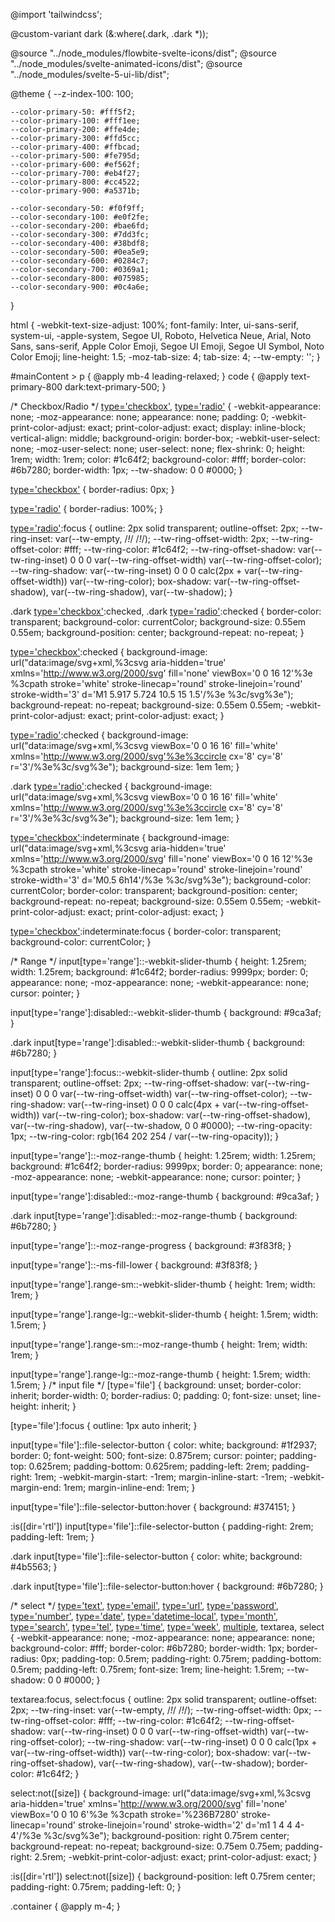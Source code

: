 @import 'tailwindcss';

@custom-variant dark (&:where(.dark, .dark *));

@source "../node_modules/flowbite-svelte-icons/dist";
@source "../node_modules/svelte-animated-icons/dist";
@source "../node_modules/svelte-5-ui-lib/dist";

@theme {
    --z-index-100: 100;

    --color-primary-50: #fff5f2;
    --color-primary-100: #fff1ee;
    --color-primary-200: #ffe4de;
    --color-primary-300: #ffd5cc;
    --color-primary-400: #ffbcad;
    --color-primary-500: #fe795d;
    --color-primary-600: #ef562f;
    --color-primary-700: #eb4f27;
    --color-primary-800: #cc4522;
    --color-primary-900: #a5371b;

    --color-secondary-50: #f0f9ff;
    --color-secondary-100: #e0f2fe;
    --color-secondary-200: #bae6fd;
    --color-secondary-300: #7dd3fc;
    --color-secondary-400: #38bdf8;
    --color-secondary-500: #0ea5e9;
    --color-secondary-600: #0284c7;
    --color-secondary-700: #0369a1;
    --color-secondary-800: #075985;
    --color-secondary-900: #0c4a6e;
}

html {
    -webkit-text-size-adjust: 100%;
    font-family:
            Inter,
            ui-sans-serif,
            system-ui,
            -apple-system,
            Segoe UI,
            Roboto,
            Helvetica Neue,
            Arial,
            Noto Sans,
            sans-serif,
            Apple Color Emoji,
            Segoe UI Emoji,
            Segoe UI Symbol,
            Noto Color Emoji;
    line-height: 1.5;
    -moz-tab-size: 4;
    tab-size: 4;
    --tw-empty: '';
}

#mainContent > p {
    @apply mb-4 leading-relaxed;
}
code {
    @apply text-primary-800 dark:text-primary-500;
}

/* Checkbox/Radio */
[type='checkbox'],
[type='radio'] {
    -webkit-appearance: none;
    -moz-appearance: none;
    appearance: none;
    padding: 0;
    -webkit-print-color-adjust: exact;
    print-color-adjust: exact;
    display: inline-block;
    vertical-align: middle;
    background-origin: border-box;
    -webkit-user-select: none;
    -moz-user-select: none;
    user-select: none;
    flex-shrink: 0;
    height: 1rem;
    width: 1rem;
    color: #1c64f2;
    background-color: #fff;
    border-color: #6b7280;
    border-width: 1px;
    --tw-shadow: 0 0 #0000;
}

[type='checkbox'] {
    border-radius: 0px;
}

[type='radio'] {
    border-radius: 100%;
}

[type='checkbox']:focus,
[type='radio']:focus {
    outline: 2px solid transparent;
    outline-offset: 2px;
    --tw-ring-inset: var(--tw-empty, /*!*/ /*!*/);
    --tw-ring-offset-width: 2px;
    --tw-ring-offset-color: #fff;
    --tw-ring-color: #1c64f2;
    --tw-ring-offset-shadow: var(--tw-ring-inset) 0 0 0 var(--tw-ring-offset-width)
    var(--tw-ring-offset-color);
    --tw-ring-shadow: var(--tw-ring-inset) 0 0 0 calc(2px + var(--tw-ring-offset-width))
    var(--tw-ring-color);
    box-shadow: var(--tw-ring-offset-shadow), var(--tw-ring-shadow), var(--tw-shadow);
}

[type='checkbox']:checked,
[type='radio']:checked,
.dark [type='checkbox']:checked,
.dark [type='radio']:checked {
    border-color: transparent;
    background-color: currentColor;
    background-size: 0.55em 0.55em;
    background-position: center;
    background-repeat: no-repeat;
}

[type='checkbox']:checked {
    background-image: url("data:image/svg+xml,%3csvg aria-hidden='true' xmlns='http://www.w3.org/2000/svg' fill='none' viewBox='0 0 16 12'%3e %3cpath stroke='white' stroke-linecap='round' stroke-linejoin='round' stroke-width='3' d='M1 5.917 5.724 10.5 15 1.5'/%3e %3c/svg%3e");
    background-repeat: no-repeat;
    background-size: 0.55em 0.55em;
    -webkit-print-color-adjust: exact;
    print-color-adjust: exact;
}

[type='radio']:checked {
    background-image: url("data:image/svg+xml,%3csvg viewBox='0 0 16 16' fill='white' xmlns='http://www.w3.org/2000/svg'%3e%3ccircle cx='8' cy='8' r='3'/%3e%3c/svg%3e");
    background-size: 1em 1em;
}

.dark [type='radio']:checked {
    background-image: url("data:image/svg+xml,%3csvg viewBox='0 0 16 16' fill='white' xmlns='http://www.w3.org/2000/svg'%3e%3ccircle cx='8' cy='8' r='3'/%3e%3c/svg%3e");
    background-size: 1em 1em;
}

[type='checkbox']:indeterminate {
    background-image: url("data:image/svg+xml,%3csvg aria-hidden='true' xmlns='http://www.w3.org/2000/svg' fill='none' viewBox='0 0 16 12'%3e %3cpath stroke='white' stroke-linecap='round' stroke-linejoin='round' stroke-width='3' d='M0.5 6h14'/%3e %3c/svg%3e");
    background-color: currentColor;
    border-color: transparent;
    background-position: center;
    background-repeat: no-repeat;
    background-size: 0.55em 0.55em;
    -webkit-print-color-adjust: exact;
    print-color-adjust: exact;
}

[type='checkbox']:indeterminate:hover,
[type='checkbox']:indeterminate:focus {
    border-color: transparent;
    background-color: currentColor;
}

/* Range */
input[type='range']::-webkit-slider-thumb {
    height: 1.25rem;
    width: 1.25rem;
    background: #1c64f2;
    border-radius: 9999px;
    border: 0;
    appearance: none;
    -moz-appearance: none;
    -webkit-appearance: none;
    cursor: pointer;
}

input[type='range']:disabled::-webkit-slider-thumb {
    background: #9ca3af;
}

.dark input[type='range']:disabled::-webkit-slider-thumb {
    background: #6b7280;
}

input[type='range']:focus::-webkit-slider-thumb {
    outline: 2px solid transparent;
    outline-offset: 2px;
    --tw-ring-offset-shadow: var(--tw-ring-inset) 0 0 0 var(--tw-ring-offset-width)
    var(--tw-ring-offset-color);
    --tw-ring-shadow: var(--tw-ring-inset) 0 0 0 calc(4px + var(--tw-ring-offset-width))
    var(--tw-ring-color);
    box-shadow: var(--tw-ring-offset-shadow), var(--tw-ring-shadow), var(--tw-shadow, 0 0 #0000);
    --tw-ring-opacity: 1px;
    --tw-ring-color: rgb(164 202 254 / var(--tw-ring-opacity));
}

input[type='range']::-moz-range-thumb {
    height: 1.25rem;
    width: 1.25rem;
    background: #1c64f2;
    border-radius: 9999px;
    border: 0;
    appearance: none;
    -moz-appearance: none;
    -webkit-appearance: none;
    cursor: pointer;
}

input[type='range']:disabled::-moz-range-thumb {
    background: #9ca3af;
}

.dark input[type='range']:disabled::-moz-range-thumb {
    background: #6b7280;
}

input[type='range']::-moz-range-progress {
    background: #3f83f8;
}

input[type='range']::-ms-fill-lower {
    background: #3f83f8;
}

input[type='range'].range-sm::-webkit-slider-thumb {
    height: 1rem;
    width: 1rem;
}

input[type='range'].range-lg::-webkit-slider-thumb {
    height: 1.5rem;
    width: 1.5rem;
}

input[type='range'].range-sm::-moz-range-thumb {
    height: 1rem;
    width: 1rem;
}

input[type='range'].range-lg::-moz-range-thumb {
    height: 1.5rem;
    width: 1.5rem;
}
/* input file */
[type='file'] {
    background: unset;
    border-color: inherit;
    border-width: 0;
    border-radius: 0;
    padding: 0;
    font-size: unset;
    line-height: inherit;
}

[type='file']:focus {
    outline: 1px auto inherit;
}

input[type='file']::file-selector-button {
    color: white;
    background: #1f2937;
    border: 0;
    font-weight: 500;
    font-size: 0.875rem;
    cursor: pointer;
    padding-top: 0.625rem;
    padding-bottom: 0.625rem;
    padding-left: 2rem;
    padding-right: 1rem;
    -webkit-margin-start: -1rem;
    margin-inline-start: -1rem;
    -webkit-margin-end: 1rem;
    margin-inline-end: 1rem;
}

input[type='file']::file-selector-button:hover {
    background: #374151;
}

:is([dir='rtl']) input[type='file']::file-selector-button {
    padding-right: 2rem;
    padding-left: 1rem;
}

.dark input[type='file']::file-selector-button {
    color: white;
    background: #4b5563;
}

.dark input[type='file']::file-selector-button:hover {
    background: #6b7280;
}

/* select */
[type='text'],
[type='email'],
[type='url'],
[type='password'],
[type='number'],
[type='date'],
[type='datetime-local'],
[type='month'],
[type='search'],
[type='tel'],
[type='time'],
[type='week'],
[multiple],
textarea,
select {
    -webkit-appearance: none;
    -moz-appearance: none;
    appearance: none;
    background-color: #fff;
    border-color: #6b7280;
    border-width: 1px;
    border-radius: 0px;
    padding-top: 0.5rem;
    padding-right: 0.75rem;
    padding-bottom: 0.5rem;
    padding-left: 0.75rem;
    font-size: 1rem;
    line-height: 1.5rem;
    --tw-shadow: 0 0 #0000;
}

[type='text']:focus,
[type='email']:focus,
[type='url']:focus,
[type='password']:focus,
[type='number']:focus,
[type='date']:focus,
[type='datetime-local']:focus,
[type='month']:focus,
[type='search']:focus,
[type='tel']:focus,
[type='time']:focus,
[type='week']:focus,
[multiple]:focus,
textarea:focus,
select:focus {
    outline: 2px solid transparent;
    outline-offset: 2px;
    --tw-ring-inset: var(--tw-empty, /*!*/ /*!*/);
    --tw-ring-offset-width: 0px;
    --tw-ring-offset-color: #fff;
    --tw-ring-color: #1c64f2;
    --tw-ring-offset-shadow: var(--tw-ring-inset) 0 0 0 var(--tw-ring-offset-width)
    var(--tw-ring-offset-color);
    --tw-ring-shadow: var(--tw-ring-inset) 0 0 0 calc(1px + var(--tw-ring-offset-width))
    var(--tw-ring-color);
    box-shadow: var(--tw-ring-offset-shadow), var(--tw-ring-shadow), var(--tw-shadow);
    border-color: #1c64f2;
}

select:not([size]) {
    background-image: url("data:image/svg+xml,%3csvg aria-hidden='true' xmlns='http://www.w3.org/2000/svg' fill='none' viewBox='0 0 10 6'%3e %3cpath stroke='%236B7280' stroke-linecap='round' stroke-linejoin='round' stroke-width='2' d='m1 1 4 4 4-4'/%3e %3c/svg%3e");
    background-position: right 0.75rem center;
    background-repeat: no-repeat;
    background-size: 0.75em 0.75em;
    padding-right: 2.5rem;
    -webkit-print-color-adjust: exact;
    print-color-adjust: exact;
}

:is([dir='rtl']) select:not([size]) {
    background-position: left 0.75rem center;
    padding-right: 0.75rem;
    padding-left: 0;
}

.container {
    @apply m-4;
}
